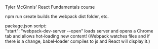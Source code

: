 Tyler McGinnis' React Fundamentals course

npm run create builds the webpack dist folder, etc.

package.json script:     
  "start": "webpack-dev-server --open"
  loads server and opens a Chrome tab and allows hot-loading new content!
  (Webpack watches files and if there is a change, babel-loader compiles to js and React will display it.)
